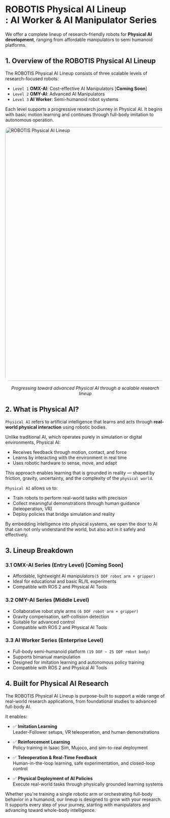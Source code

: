 # ROBOTIS Physical AI Lineup<br>: AI Worker & AI Manipulator Series

We offer a complete lineup of research-friendly robots for **Physical AI development**, ranging from affordable manipulators to semi humanoid platforms.

## 1. Overview of the ROBOTIS Physical AI Lineup

The ROBOTIS Physical AI Lineup consists of three scalable levels of research-focused robots:

- `Level 1` **OMX-AI**: Cost-effective AI Manipulators [**Coming Soon**]
- `Level 2` **OMY-AI**: Advanced AI Manipulators
- `Level 3` **AI Worker**: Semi-humanoid robot systems

Each level supports a progressive research journey in Physical AI. It begins with basic motion learning and continues through full-body imitation to autonomous operation.

<img src="/overview/physical_ai_lineup.png" alt="ROBOTIS Physical AI Lineup" style="border-radius: 12px; width: 800px;" />
<p align="center"><em>Progressing toward advanced Physical AI through a scalable research lineup</em></p>


## 2. What is Physical AI?

`Physical AI` refers to artificial intelligence that learns and acts through **real-world physical interaction** using robotic bodies.

Unlike traditional AI, which operates purely in simulation or digital environments, Physical AI:
- Receives feedback through motion, contact, and force
- Learns by interacting with the environment in real time
- Uses robotic hardware to sense, move, and adapt

This approach enables learning that is grounded in reality — shaped by friction, gravity, uncertainty, and the complexity of the `physical world`.

`Physical AI` allows us to:
- Train robots to perform real-world tasks with precision
- Collect meaningful demonstrations through human guidance (teleoperation, VR)
- Deploy policies that bridge simulation and reality

 By embedding intelligence into physical systems, we open the door to AI that can not only understand the world, but also act in it safely and effectively.


## 3. Lineup Breakdown

### 3.1 OMX-AI Series (Entry Level) [Coming Soon]
- Affordable, lightweight AI manipulators`(5 DOF robot arm + gripper)`
- Ideal for educational and basic RL/IL experiments
- Compatible with ROS 2 and Physical AI Tools

### 3.2 OMY-AI Series (Middle Level)
- Collaborative robot style arms `(6 DOF robot arm + gripper)`
- Gravity compensation, self-collision detection
- Suitable for advanced control
- Compatible with ROS 2 and Physical AI Tools

### 3.3 AI Worker Series (Enterprise Level)
- Full-body semi-humanoid platform `(19 DOF ~ 25 DOF robot body)`
- Supports bimanual manipulation
- Designed for imitation learning and autonomous policy training
- Compatible with ROS 2 and Physical AI Tools

## 4. Built for Physical AI Research

The ROBOTIS Physical AI Lineup is purpose-built to support a wide range of real-world research applications, from foundational studies to advanced full-body AI.

It enables:

- ✅ **Imitation Learning**  
  Leader-Follower setups, VR teleoperation, and human demonstrations

- ✅ **Reinforcement Learning**  
  Policy training in Isaac Sim, Mujoco, and sim-to-real deployment

- ✅ **Teleoperation & Real-Time Feedback**  
  Human-in-the-loop learning, safe experimentation, and closed-loop control

- ✅ **Physical Deployment of AI Policies**  
  Execute real-world tasks through physically grounded learning systems

Whether you're training a single robotic arm or orchestrating full-body behavior in a humanoid, our lineup is designed to grow with your research. It supports every step of your journey, starting with manipulators and advancing toward whole-body intelligence.
